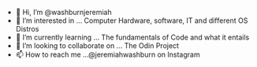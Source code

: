 - 👋 Hi, I’m @washburnjeremiah
- 👀 I’m interested in ... Computer Hardware, software, IT and different OS Distros
- 🌱 I’m currently learning ... The fundamentals of Code and what it entails
- 💞️ I’m looking to collaborate on ... The Odin Project
- 📫 How to reach me ...@jeremiahwashburn on Instagram

<!---
washburnjeremiah/washburnjeremiah is a ✨ special ✨ repository because its `README.md` (this file) appears on your GitHub profile.
You can click the Preview link to take a look at your changes.
--->
